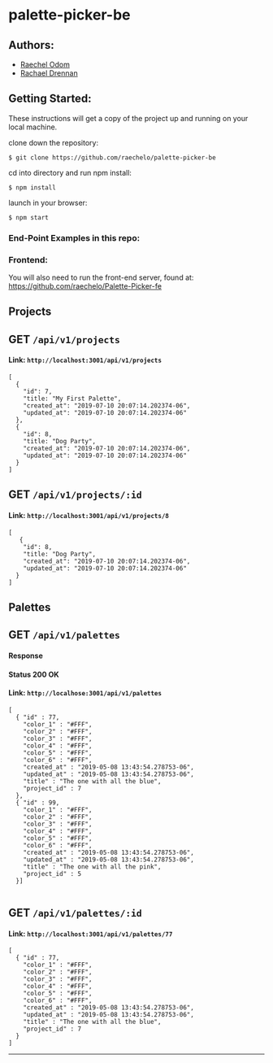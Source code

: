 # palette-picker-be

## Authors: 
- [Raechel Odom](https://github.com/raechelo)
- [Rachael Drennan](https://github.com/rdren0)


## Getting Started:

These instructions will get a copy of the project up and running on your local machine.

clone down the repository:

```
$ git clone https://github.com/raechelo/palette-picker-be
```

cd into directory and run npm install:

```
$ npm install
```

launch in your browser:

```
$ npm start
```


### End-Point Examples in this repo:

### Frontend:
You will also need to run the front-end server, found at:
https://github.com/raechelo/Palette-Picker-fe


## Projects

## GET ```/api/v1/projects```

#### Link: ```http://localhost:3001/api/v1/projects```

```
[
  {
    "id": 7,
    "title: "My First Palette",
    "created_at": "2019-07-10 20:07:14.202374-06",
    "updated_at": "2019-07-10 20:07:14.202374-06"
  },
  {
    "id": 8,
    "title: "Dog Party",
    "created_at": "2019-07-10 20:07:14.202374-06",
    "updated_at": "2019-07-10 20:07:14.202374-06"
  }
]
```
## GET ```/api/v1/projects/:id```

#### Link: ```http://localhost:3001/api/v1/projects/8```

```
[
   {
    "id": 8,
    "title: "Dog Party",
    "created_at": "2019-07-10 20:07:14.202374-06",
    "updated_at": "2019-07-10 20:07:14.202374-06"
  }
]
```
## Palettes

## GET ```/api/v1/palettes```

#### Response

#### Status 200 OK

#### Link: ```http://localhose:3001/api/v1/palettes```

```
[
  { "id" : 77,
    "color_1" : "#FFF",
    "color_2" : "#FFF",
    "color_3" : "#FFF",
    "color_4" : "#FFF",
    "color_5" : "#FFF",
    "color_6" : "#FFF",
    "created_at" : "2019-05-08 13:43:54.278753-06",
    "updated_at" : "2019-05-08 13:43:54.278753-06",
    "title" : "The one with all the blue",
    "project_id" : 7
  },
  { "id" : 99,
    "color_1" : "#FFF",
    "color_2" : "#FFF",
    "color_3" : "#FFF",
    "color_4" : "#FFF",
    "color_5" : "#FFF",
    "color_6" : "#FFF",
    "created_at" : "2019-05-08 13:43:54.278753-06",
    "updated_at" : "2019-05-08 13:43:54.278753-06",
    "title" : "The one with all the pink",
    "project_id" : 5
  }]
  
 ```
  
  
## GET ```/api/v1/palettes/:id```

#### Link: ```http://localhost:3001/api/v1/palettes/77```

```
[
  { "id" : 77,
    "color_1" : "#FFF",
    "color_2" : "#FFF",
    "color_3" : "#FFF",
    "color_4" : "#FFF",
    "color_5" : "#FFF",
    "color_6" : "#FFF",
    "created_at" : "2019-05-08 13:43:54.278753-06",
    "updated_at" : "2019-05-08 13:43:54.278753-06",
    "title" : "The one with all the blue",
    "project_id" : 7
  }
]
```
---





